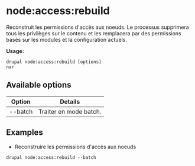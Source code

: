 # node:access:rebuild
Reconstruit les permissions d'accès aux noeuds. Le processus supprimera tous les privilèges sur le contenu et les remplacera par des permissions basés sur les modules et la configuration actuels.

**Usage:**
```
drupal node:access:rebuild [options]
nar
```

## Available options
Option | Details
-------|-------------
--batch | Traiter en mode batch.

## Examples
* Reconstruire les permissions d'accès aux noeuds
```
drupal node:access:rebuild --batch
```
